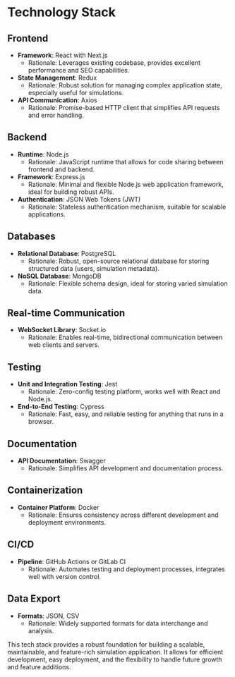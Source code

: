# Technology Stack

## Frontend
- **Framework**: React with Next.js
  - Rationale: Leverages existing codebase, provides excellent performance and SEO capabilities.
- **State Management**: Redux
  - Rationale: Robust solution for managing complex application state, especially useful for simulations.
- **API Communication**: Axios
  - Rationale: Promise-based HTTP client that simplifies API requests and error handling.

## Backend
- **Runtime**: Node.js
  - Rationale: JavaScript runtime that allows for code sharing between frontend and backend.
- **Framework**: Express.js
  - Rationale: Minimal and flexible Node.js web application framework, ideal for building robust APIs.
- **Authentication**: JSON Web Tokens (JWT)
  - Rationale: Stateless authentication mechanism, suitable for scalable applications.

## Databases
- **Relational Database**: PostgreSQL
  - Rationale: Robust, open-source relational database for storing structured data (users, simulation metadata).
- **NoSQL Database**: MongoDB
  - Rationale: Flexible schema design, ideal for storing varied simulation data.

## Real-time Communication
- **WebSocket Library**: Socket.io
  - Rationale: Enables real-time, bidirectional communication between web clients and servers.

## Testing
- **Unit and Integration Testing**: Jest
  - Rationale: Zero-config testing platform, works well with React and Node.js.
- **End-to-End Testing**: Cypress
  - Rationale: Fast, easy, and reliable testing for anything that runs in a browser.

## Documentation
- **API Documentation**: Swagger
  - Rationale: Simplifies API development and documentation process.

## Containerization
- **Container Platform**: Docker
  - Rationale: Ensures consistency across different development and deployment environments.

## CI/CD
- **Pipeline**: GitHub Actions or GitLab CI
  - Rationale: Automates testing and deployment processes, integrates well with version control.

## Data Export
- **Formats**: JSON, CSV
  - Rationale: Widely supported formats for data interchange and analysis.

This tech stack provides a robust foundation for building a scalable, maintainable, and feature-rich simulation application. It allows for efficient development, easy deployment, and the flexibility to handle future growth and feature additions.
